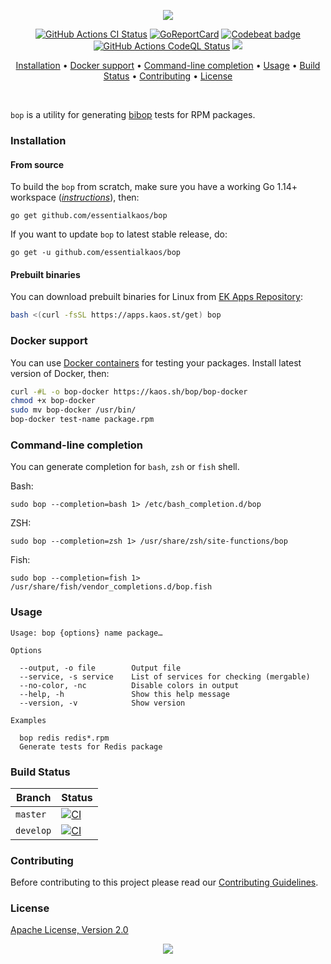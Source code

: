 <p align="center"><a href="#readme"><img src="https://gh.kaos.st/bop.svg"/></a></p>

<p align="center">
  <a href="https://kaos.sh/w/bop/ci"><img src="https://kaos.sh/w/bop/ci.svg" alt="GitHub Actions CI Status" /></a>
  <a href="https://kaos.sh/r/bop"><img src="https://kaos.sh/r/bop.svg" alt="GoReportCard" /></a>
  <a href="https://kaos.sh/b/XXXXXX"><img src="https://codebeat.co/badges/e0f30749-1508-45dd-8d1c-c074b200f101" alt="Codebeat badge" /></a>
  <a href="https://kaos.sh/w/bop/codeql"><img src="https://kaos.sh/w/bop/codeql.svg" alt="GitHub Actions CodeQL Status" /></a>
  <a href="#license"><img src="https://gh.kaos.st/apache2.svg"></a>
</p>

<p align="center"><a href="#installation">Installation</a> • <a href="#docker-support">Docker support</a> • <a href="#command-line-completion">Command-line completion</a> • <a href="#usage">Usage</a> • <a href="#build-status">Build Status</a> • <a href="#contributing">Contributing</a> • <a href="#license">License</a></p>

</br>

`bop` is a utility for generating [bibop](https://kaos.sh/bibop) tests for RPM packages.

### Installation

#### From source

To build the `bop` from scratch, make sure you have a working Go 1.14+ workspace (_[instructions](https://golang.org/doc/install)_), then:

```
go get github.com/essentialkaos/bop
```

If you want to update `bop` to latest stable release, do:

```
go get -u github.com/essentialkaos/bop
```

#### Prebuilt binaries

You can download prebuilt binaries for Linux from [EK Apps Repository](https://apps.kaos.st/bop/latest):

```bash
bash <(curl -fsSL https://apps.kaos.st/get) bop
```

### Docker support

You can use [Docker containers](https://hub.docker.com/r/essentialkaos/bop) for testing your packages. Install latest version of Docker, then:

```bash
curl -#L -o bop-docker https://kaos.sh/bop/bop-docker
chmod +x bop-docker
sudo mv bop-docker /usr/bin/
bop-docker test-name package.rpm
```

### Command-line completion

You can generate completion for `bash`, `zsh` or `fish` shell.

Bash:
```
sudo bop --completion=bash 1> /etc/bash_completion.d/bop
```


ZSH:
```
sudo bop --completion=zsh 1> /usr/share/zsh/site-functions/bop
```


Fish:
```
sudo bop --completion=fish 1> /usr/share/fish/vendor_completions.d/bop.fish
```

### Usage

```
Usage: bop {options} name package…

Options

  --output, -o file        Output file
  --service, -s service    List of services for checking (mergable)
  --no-color, -nc          Disable colors in output
  --help, -h               Show this help message
  --version, -v            Show version

Examples

  bop redis redis*.rpm
  Generate tests for Redis package

```

### Build Status

| Branch | Status |
|--------|--------|
| `master` | [![CI](https://kaos.sh/w/bop/ci.svg?branch=master)](https://kaos.sh/w/bop/ci?query=branch:master) |
| `develop` | [![CI](https://kaos.sh/w/bop/ci.svg?branch=develop)](https://kaos.sh/w/bop/ci?query=branch:develop) |

### Contributing

Before contributing to this project please read our [Contributing Guidelines](https://github.com/essentialkaos/contributing-guidelines#contributing-guidelines).

### License

[Apache License, Version 2.0](http://www.apache.org/licenses/LICENSE-2.0)

<p align="center"><a href="https://essentialkaos.com"><img src="https://gh.kaos.st/ekgh.svg"/></a></p>
